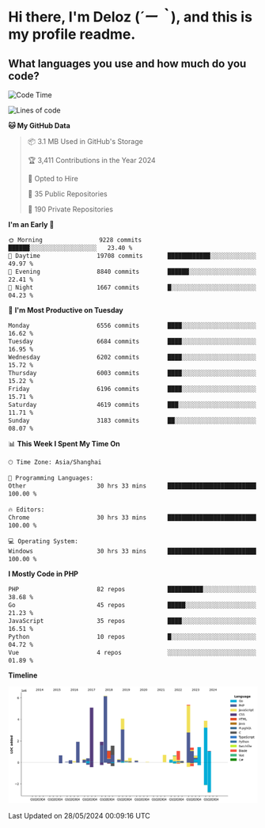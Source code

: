 # **Hi there, I'm Deloz (*´ー｀*), and this is my profile readme.**

## **What languages you use and how much do you code?**

<!--START_SECTION:waka-->
![Code Time](http://img.shields.io/badge/Code%20Time-4%2C066%20hrs%209%20mins-blue)

![Lines of code](https://img.shields.io/badge/From%20Hello%20World%20I%27ve%20Written-40.8%20million%20lines%20of%20code-blue)

**🐱 My GitHub Data** 

> 📦 3.1 MB Used in GitHub's Storage 
 > 
> 🏆 3,411 Contributions in the Year 2024
 > 
> 💼 Opted to Hire
 > 
> 📜 35 Public Repositories 
 > 
> 🔑 190 Private Repositories 
 > 
**I'm an Early 🐤** 

```text
🌞 Morning                9228 commits        ██████░░░░░░░░░░░░░░░░░░░   23.40 % 
🌆 Daytime                19708 commits       ████████████░░░░░░░░░░░░░   49.97 % 
🌃 Evening                8840 commits        ██████░░░░░░░░░░░░░░░░░░░   22.41 % 
🌙 Night                  1667 commits        █░░░░░░░░░░░░░░░░░░░░░░░░   04.23 % 
```
📅 **I'm Most Productive on Tuesday** 

```text
Monday                   6556 commits        ████░░░░░░░░░░░░░░░░░░░░░   16.62 % 
Tuesday                  6684 commits        ████░░░░░░░░░░░░░░░░░░░░░   16.95 % 
Wednesday                6202 commits        ████░░░░░░░░░░░░░░░░░░░░░   15.72 % 
Thursday                 6003 commits        ████░░░░░░░░░░░░░░░░░░░░░   15.22 % 
Friday                   6196 commits        ████░░░░░░░░░░░░░░░░░░░░░   15.71 % 
Saturday                 4619 commits        ███░░░░░░░░░░░░░░░░░░░░░░   11.71 % 
Sunday                   3183 commits        ██░░░░░░░░░░░░░░░░░░░░░░░   08.07 % 
```


📊 **This Week I Spent My Time On** 

```text
🕑︎ Time Zone: Asia/Shanghai

💬 Programming Languages: 
Other                    30 hrs 33 mins      █████████████████████████   100.00 % 

🔥 Editors: 
Chrome                   30 hrs 33 mins      █████████████████████████   100.00 % 

💻 Operating System: 
Windows                  30 hrs 33 mins      █████████████████████████   100.00 % 
```

**I Mostly Code in PHP** 

```text
PHP                      82 repos            ██████████░░░░░░░░░░░░░░░   38.68 % 
Go                       45 repos            █████░░░░░░░░░░░░░░░░░░░░   21.23 % 
JavaScript               35 repos            ████░░░░░░░░░░░░░░░░░░░░░   16.51 % 
Python                   10 repos            █░░░░░░░░░░░░░░░░░░░░░░░░   04.72 % 
Vue                      4 repos             ░░░░░░░░░░░░░░░░░░░░░░░░░   01.89 % 
```



**Timeline**

![Lines of Code chart](https://raw.githubusercontent.com/deloz/deloz/main/assets/bar_graph.png)


 Last Updated on 28/05/2024 00:09:16 UTC
<!--END_SECTION:waka-->
